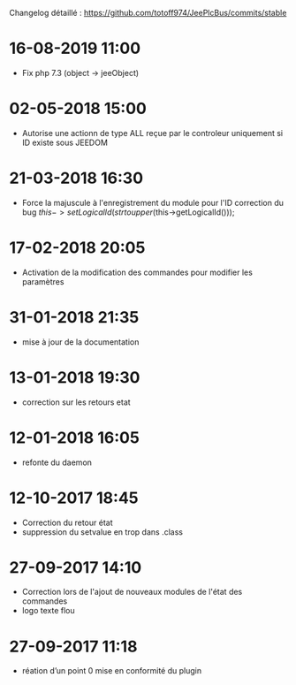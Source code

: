 Changelog détaillé :
<https://github.com/totoff974/JeePlcBus/commits/stable>

16-08-2019 11:00
===

-   Fix php 7.3 (object -> jeeObject)

02-05-2018 15:00
===

-   Autorise une actionn de type ALL reçue par le controleur uniquement si ID existe sous JEEDOM

21-03-2018 16:30
===

-   Force la majuscule à l'enregistrement du module pour l'ID correction du bug 
    $this->setLogicalId(strtoupper($this->getLogicalId()));

17-02-2018 20:05
===

-   Activation de la modification des commandes pour modifier les paramètres

31-01-2018 21:35
===

-   mise à jour de la documentation

13-01-2018 19:30
===

-   correction sur les retours etat

12-01-2018 16:05
===

-   refonte du daemon

12-10-2017 18:45
===

-   Correction du retour état
-	suppression du setvalue en trop dans .class

27-09-2017 14:10
===

-   Correction lors de l'ajout de nouveaux modules de l'état des commandes
-	logo texte flou

27-09-2017 11:18
===

-   réation d’un point 0 mise en conformité du plugin
